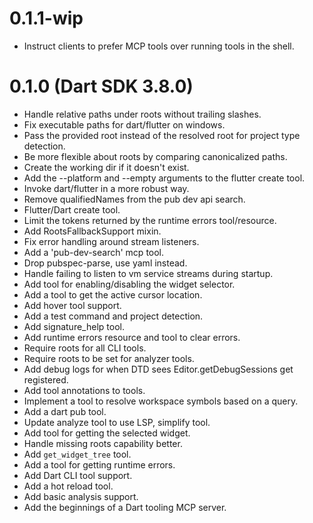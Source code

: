 # 0.1.1-wip

* Instruct clients to prefer MCP tools over running tools in the shell.

# 0.1.0 (Dart SDK 3.8.0)

* Handle relative paths under roots without trailing slashes.
* Fix executable paths for dart/flutter on windows.
* Pass the provided root instead of the resolved root for project type detection.
* Be more flexible about roots by comparing canonicalized paths.
* Create the working dir if it doesn't exist.
* Add the --platform and --empty arguments to the flutter create tool.
* Invoke dart/flutter in a more robust way.
* Remove qualifiedNames from the pub dev api search.
* Flutter/Dart create tool.
* Limit the tokens returned by the runtime errors tool/resource.
* Add RootsFallbackSupport mixin.
* Fix error handling around stream listeners.
* Add a 'pub-dev-search' mcp tool.
* Drop pubspec-parse, use yaml instead.
* Handle failing to listen to vm service streams during startup.
* Add tool for enabling/disabling the widget selector.
* Add a tool to get the active cursor location.
* Add hover tool support.
* Add a test command and project detection.
* Add signature_help tool.
* Add runtime errors resource and tool to clear errors.
* Require roots for all CLI tools.
* Require roots to be set for analyzer tools.
* Add debug logs for when DTD sees Editor.getDebugSessions get registered.
* Add tool annotations to tools.
* Implement a tool to resolve workspace symbols based on a query.
* Add a dart pub tool.
* Update analyze tool to use LSP, simplify tool.
* Add tool for getting the selected widget.
* Handle missing roots capability better.
* Add `get_widget_tree` tool.
* Add a tool for getting runtime errors.
* Add Dart CLI tool support.
* Add a hot reload tool.
* Add basic analysis support.
* Add the beginnings of a Dart tooling MCP server.
